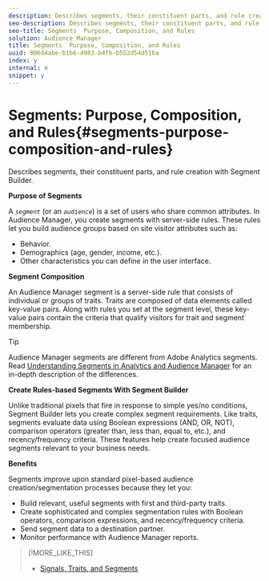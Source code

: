 ```yaml
---
description: Describes segments, their constituent parts, and rule creation with Segment Builder.
seo-description: Describes segments, their constituent parts, and rule creation with Segment Builder.
seo-title: Segments  Purpose, Composition, and Rules
solution: Audience Manager
title: Segments  Purpose, Composition, and Rules
uuid: 886d4abe-b1b6-4983-b4fb-b552d54d51ba
index: y
internal: n
snippet: y
---
```


# Segments: Purpose, Composition, and Rules{#segments-purpose-composition-and-rules}

Describes segments, their constituent parts, and rule creation with Segment Builder.

 **Purpose of Segments**

A *`segment`* (or an *`audience`*) is a set of users who share common attributes. In Audience Manager, you create segments with server-side rules. These rules let you build audience groups based on site visitor attributes such as:

* Behavior. 
* Demographics (age, gender, income, etc.). 
* Other characteristics you can define in the user interface.

**Segment Composition**

An Audience Manager segment is a server-side rule that consists of individual or groups of traits. Traits are composed of data elements called key-value pairs. Along with rules you set at the segment level, these key-value pairs contain the criteria that qualify visitors for trait and segment membership.

>[!TIP]
>
>Audience Manager segments are different from Adobe Analytics segments. Read [Understanding Segments in Analytics and Audience Manager](https://marketing.adobe.com/resources/help/en_US/analytics/audiences/aam-analytics-segments.html) for an in-depth description of the differences.

**Create Rules-based Segments With Segment Builder**

Unlike traditional pixels that fire in response to simple yes/no conditions, Segment Builder lets you create complex segment requirements. Like traits, segments evaluate data using Boolean expressions (AND, OR, NOT), comparison operators (greater than, less than, equal to, etc.), and recency/frequency criteria. These features help create focused audience segments relevant to your business needs.

**Benefits**

Segments improve upon standard pixel-based audience creation/segmentation processes because they let you:

* Build relevant, useful segments with first and third-party traits. 
* Create sophisticated and complex segmentation rules with Boolean operators, comparison expressions, and recency/frequency criteria. 
* Send segment data to a destination partner. 
* Monitor performance with Audience Manager reports.

>[!MORE_LIKE_THIS]
>
>* [Signals, Traits, and Segments](../../reference/signal-trait-segment.md#concept_7550A48FE3F1415FACF0E077CFAB155F)
